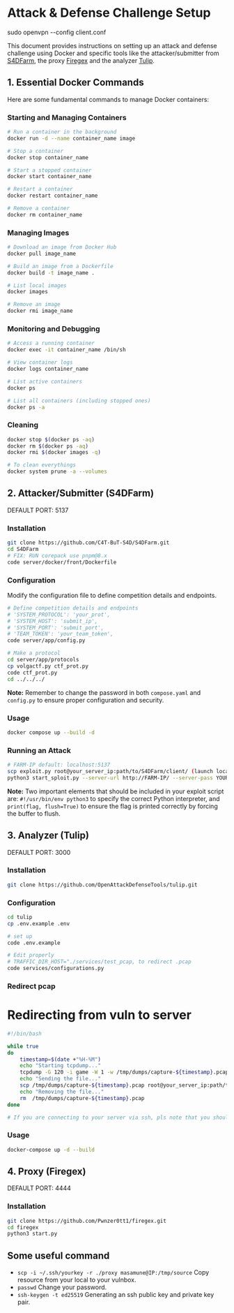 # Attack & Defense Challenge Setup
sudo openvpn --config client.conf

This document provides instructions on setting up an attack and defense challenge using Docker and specific tools like the attacker/submitter from [S4DFarm](https://github.com/C4T-BuT-S4D/S4DFarm), the proxy [Firegex](https://github.com/Pwnzer0tt1/firegex.git)  and the analyzer [Tulip](https://github.com/OpenAttackDefenseTools/tulip.git).

## 1. Essential Docker Commands

Here are some fundamental commands to manage Docker containers:

### Starting and Managing Containers
```bash
# Run a container in the background
docker run -d --name container_name image

# Stop a container
docker stop container_name

# Start a stopped container
docker start container_name

# Restart a container
docker restart container_name

# Remove a container
docker rm container_name
```

### Managing Images
```bash
# Download an image from Docker Hub
docker pull image_name

# Build an image from a Dockerfile
docker build -t image_name .

# List local images
docker images

# Remove an image
docker rmi image_name
```

### Monitoring and Debugging
```bash
# Access a running container
docker exec -it container_name /bin/sh

# View container logs
docker logs container_name

# List active containers
docker ps

# List all containers (including stopped ones)
docker ps -a
```

### Cleaning
```bash
docker stop $(docker ps -aq)
docker rm $(docker ps -aq)
docker rmi $(docker images -q)

# To clean everythings
docker system prune -a --volumes
```

## 2. Attacker/Submitter (S4DFarm)
DEFAULT PORT: 5137

### Installation
```bash
git clone https://github.com/C4T-BuT-S4D/S4DFarm.git
cd S4DFarm
# FIX: RUN corepack use pnpm@8.x 
code server/docker/front/Dockerfile
```

### Configuration
Modify the configuration file to define competition details and endpoints.
```bash
# Define competition details and endpoints
# 'SYSTEM_PROTOCOL': 'your_prot',
# 'SYSTEM_HOST': 'submit_ip',
# 'SYSTEM_PORT': 'submit_port',
# 'TEAM_TOKEN': 'your_team_token',
code server/app/config.py

# Make a protocol
cd server/app/protocols
cp volgactf.py ctf_prot.py
code ctf_prot.py
cd ../../../
```

**Note:** Remember to change the password in both `compose.yaml` and `config.py` to ensure proper configuration and security.

### Usage
```bash
docker compose up --build -d
```

### Running an Attack
```bash
# FARM-IP default: localhost:5137
scp exploit.py root@your_server_ip:path/to/S4DFarm/client/ (launch locally)
python3 start_sploit.py --server-url http://FARM-IP/ --server-pass YOUR_PASS exploit.py (launch remotely)
```
**Note:** Two important elements that should be included in your exploit script are: `#!/usr/bin/env python3` to specify the correct Python interpreter, and `print(flag, flush=True)` to ensure the flag is printed correctly by forcing the buffer to flush.

## 3. Analyzer (Tulip)
DEFAULT PORT: 3000

### Installation
```bash
git clone https://github.com/OpenAttackDefenseTools/tulip.git
```

### Configuration
```bash
cd tulip
cp .env.example .env

# set up
code .env.example

# Edit properly
# TRAFFIC_DIR_HOST="./services/test_pcap, to redirect .pcap
code services/configurations.py
```

### Redirect pcap
# Redirecting from vuln to server
```bash
#!/bin/bash

while true
do
    timestamp=$(date +"%H-%M")
    echo "Starting tcpdump..."
    tcpdump -G 120 -i game -W 1 -w /tmp/dumps/capture-${timestamp}.pcap not port 22
    echo "Sending the file..."
    scp /tmp/dumps/capture-${timestamp}.pcap root@your_server_ip:path/to/tulip/services/test_pcap
    echo "Removing the file..."
    rm  /tmp/dumps/capture-${timestamp}.pcap
done

# If you are connecting to your server via ssh, pls note that you should run an sshkeygen on the vuln end load it serverside to ensure a proper connection.
```

### Usage
```bash
docker-compose up -d --build
```

## 4. Proxy (Firegex)
DEFAULT PORT: 4444

### Installation
```bash
git clone https://github.com/Pwnzer0tt1/firegex.git
cd firegex
python3 start.py
```

## Some useful command
* `scp -i ~/.ssh/yourkey -r ./proxy masamune@IP:/tmp/source` Copy resource from your local to your vulnbox.
* `passwd` Change your password.
* `ssh-keygen -t ed25519` Generating an ssh public key and private key pair.
